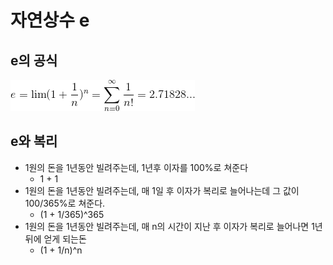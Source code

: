 # 자연상수 e

## e의 공식

![](./images/e.gif)

## e와 복리

- 1원의 돈을 1년동안 빌려주는데, 1년후 이자를 100%로 쳐준다
  - 1 + 1
- 1원의 돈을 1년동안 빌려주는데, 매 1일 후 이자가 복리로 늘어나는데 그 값이 100/365%로 쳐준다.
  - (1 + 1/365)^365
- 1원의 돈을 1년동안 빌려주는데, 매 n의 시간이 지난 후 이자가 복리로 늘어나면 1년뒤에 얻게 되는돈
  - (1 + 1/n)^n
